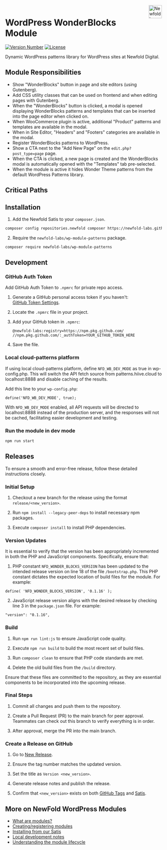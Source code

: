 <a href="https://newfold.com/" target="_blank">
    <img src="https://newfold.com/content/experience-fragments/newfold/site-header/master/_jcr_content/root/header/logo.coreimg.svg/1621395071423/newfold-digital.svg" alt="Newfold Logo" title="Newfold Digital" align="right" 
height="42" />
</a>

# WordPress WonderBlocks Module

[![Version Number](https://img.shields.io/github/v/release/newfold-labs/wp-module-patterns?color=21a0ed&labelColor=333333)](https://github.com/newfold-labs/wp-module-patterns/releases)
[![License](https://img.shields.io/github/license/newfold-labs/wp-module-patterns?labelColor=333333&color=666666)](https://raw.githubusercontent.com/newfold-labs/wp-module-patterns/master/LICENSE)

Dynamic WordPress patterns library for WordPress sites at Newfold Digital.

## Module Responsibilities

- Show "WonderBlocks" button in page and site editors (using Gutenberg).
- Add CSS utility classes that can be used on frontend and when editing pages with Gutenberg.
- When the "WonderBlocks" button is clicked, a modal is opened displaying WonderBlocks patterns and templates that can be inserted into the page editor when clicked on.
- When WooCommerce plugin is active, additional "Product" patterns and templates are available in the modal.
- When in Site Editor, "Headers" and "Footers" categories are available in the modal.
- Register WonderBlocks patterns to WordPress.
- Show a CTA next to the "Add New Page" on the `edit.php?post_type=page` page.
- When the CTA is clicked, a new page is created and the WonderBlocks modal is automatically opened with the "Templates" tab pre-selected.
- When the module is active it hides Wonder Theme patterns from the default WordPress Patterns library.

## Critical Paths

## Installation

1. Add the Newfold Satis to your `composer.json`.

```bash
composer config repositories.newfold composer https://newfold-labs.github.io/satis
```

2. Require the `newfold-labs/wp-module-patterns` package.

```bash
composer require newfold-labs/wp-module-patterns
```

## Development

### GitHub Auth Token

Add GitHub Auth Token to `.npmrc` for private repo access.

1. Generate a GitHub personal access token if you haven't:  
   [GitHub Token Settings](https://github.com/settings/tokens).

2. Locate the `.npmrc` file in your project.

3. Add your GitHub token in `.npmrc`:

   ```
   @newfold-labs:registry=https://npm.pkg.github.com/
   //npm.pkg.github.com/:_authToken=YOUR_GITHUB_TOKEN_HERE
   ```

4. Save the file.

### Local cloud-patterns platform

If using local cloud-patterns platform, define `NFD_WB_DEV_MODE` as true in wp-config.php. This will switch the API fetch source from patterns.hiive.cloud to localhost:8888 and disable caching of the results.

Add this line to your `wp-config.php`:

```
define('NFD_WB_DEV_MODE', true);
```

With `NFD_WB_DEV_MODE` enabled, all API requests will be directed to localhost:8888 instead of the production server, and the responses will not be cached, facilitating easier development and testing.

### Run the module in dev mode

```bash
npm run start
```

## Releases

To ensure a smooth and error-free release, follow these detailed instructions closely.

### Initial Setup

1. Checkout a new branch for the release using the format `release/<new_version>`.

2. Run `npm install --legacy-peer-deps` to install necessary npm packages.

3. Execute `composer install` to install PHP dependencies.

### Version Updates

It is essential to verify that the version has been appropriately incremented in both the PHP and JavaScript components. Specifically, ensure that:

1. PHP constant `NFD_WONDER_BLOCKS_VERSION` has been updated to the intended release version on line 18 of the file `/bootstrap.php`. This PHP constant dictates the expected location of build files for the module. For example:

```
define( 'NFD_WONDER_BLOCKS_VERSION', '0.1.16' );
```

2. JavaScript release version aligns with the desired release by checking line 3 in the `package.json` file. For example:

```
"version": "0.1.16",
```

### Build

1. Run `npm run lint:js` to ensure JavaScript code quality.

2. Execute `npm run build` to build the most recent set of build files.

3. Run `composer clean` to ensure that PHP code standards are met.

4. Delete the old build files from the `/build` directory.

Ensure that these files are committed to the repository, as they are essential components to be incorporated into the upcoming release.

### Final Steps

1. Commit all changes and push them to the repository.

2. Create a Pull Request (PR) to the main branch for peer approval. Teammates can check out this branch to verify everything is in order.

3. After approval, merge the PR into the main branch.

### Create a Release on GitHub

1. Go to [New Release](https://github.com/newfold-labs/wp-module-patterns/releases/new).

2. Ensure the tag number matches the updated version.

3. Set the title as `Version <new_version>`.

4. Generate release notes and publish the release.

5. Confirm that `<new_version>` exists on both [GitHub Tags](https://github.com/newfold-labs/wp-module-patterns/tags) and [Satis](https://newfold-labs.github.io/satis/#patterns).

## More on NewFold WordPress Modules

- <a href="https://github.com/bluehost/endurance-wp-module-loader#endurance-wordpress-modules">What are modules?</a>
- <a href="https://github.com/bluehost/endurance-wp-module-loader#creating--registering-a-module">Creating/registering
  modules</a>
- <a href="https://github.com/bluehost/endurance-wp-module-loader#installing-from-our-satis">Installing from our
  Satis</a>
- <a href="https://github.com/bluehost/endurance-wp-module-loader#local-development">Local development notes</a>
- <a href="https://github.com/bluehost/endurance-wp-module-loader#understanding-the-module-lifecycle">Understanding the
  module lifecycle</a>
